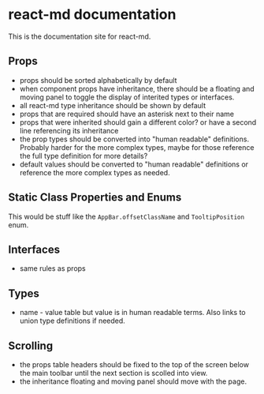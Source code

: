# react-md documentation
This is the documentation site for react-md.

## Props
- props should be sorted alphabetically by default
- when component props have inheritance, there should be a floating and moving panel to toggle the display
of interited types or interfaces.
- all react-md type inheritance should be shown by default
- props that are required should have an asterisk next to their name
- props that were inherited should gain a different color? or have a second line referencing its inheritance
- the prop types should be converted into "human readable" definitions. Probably harder for the more complex types,
maybe for those reference the full type definition for more details?
- default values should be converted to "human readable" definitions or reference the more complex types as needed.

## Static Class Properties and Enums
This would be stuff like the `AppBar.offsetClassName` and `TooltipPosition` enum.

## Interfaces
- same rules as props

## Types
- name - value table but value is in human readable terms. Also links to union type definitions if needed.

## Scrolling
- the props table headers should be fixed to the top of the screen below the main toolbar
  until the next section is scolled into view.
- the inheritance floating and moving panel should move with the page.
